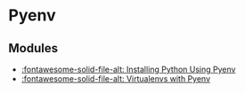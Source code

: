 Pyenv
===

Modules
---

- [:fontawesome-solid-file-alt: Installing Python Using Pyenv](installing-python-using-pyenv.md)
- [:fontawesome-solid-file-alt: Virtualenvs with Pyenv](virtualenvs-with-pyenv.md)
